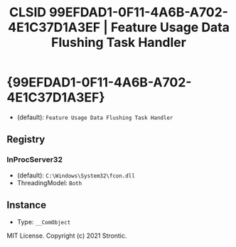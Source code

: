﻿---
title: "CLSID 99EFDAD1-0F11-4A6B-A702-4E1C37D1A3EF | Feature Usage Data Flushing Task Handler"
excerpt: What is COM-Object CLSID 99EFDAD1-0F11-4A6B-A702-4E1C37D1A3EF?
---

# {99EFDAD1-0F11-4A6B-A702-4E1C37D1A3EF}

* (default): `Feature Usage Data Flushing Task Handler`

## Registry


### InProcServer32

* (default): `C:\Windows\System32\fcon.dll`
* ThreadingModel: `Both`

## Instance

* Type: `__ComObject`

MIT License. Copyright (c) 2021 Strontic.


